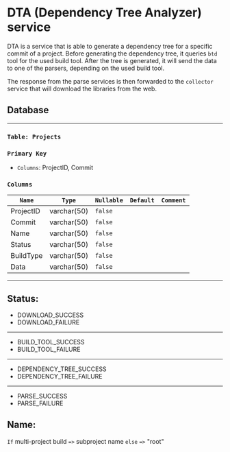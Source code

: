# DTA (Dependency Tree Analyzer) service

DTA is a service that is able to generate a dependency tree for a specific commit of a project. Before generating the dependency tree, it queries `btd` tool for the used build tool. After the tree is generated, it will send the data to one of the parsers, depending on the used build tool.

The response from the parse services is then forwarded to the `collector` service that will download the libraries from the web.

## Database
---
### `Table: Projects`
### `Primary Key`

- `Columns`: ProjectID, Commit

### `Columns`

| `Name`       | `Type`      | `Nullable` | `Default` | `Comment` |
| ------------ | ----------- | ---------- | --------- | --------- |
| ProjectID    | varchar(50) | `false`    |           |           |
| Commit       | varchar(50) | `false`    |           |           |
| Name         | varchar(50) | `false`    |           |           |
| Status       | varchar(50) | `false`    |           |           |
| BuildType       | varchar(50) | `false`    |           |           |
| Data       | varchar(50) | `false`    |           |           |
---

Status:
---
* DOWNLOAD_SUCCESS
* DOWNLOAD_FAILURE
---
* BUILD_TOOL_SUCCESS
* BUILD_TOOL_FAILURE
---
* DEPENDENCY_TREE_SUCCESS
* DEPENDENCY_TREE_FAILURE
---
* PARSE_SUCCESS
* PARSE_FAILURE

Name:
---
`If` multi-project build `=>` subproject name `else` `=>` "root"
